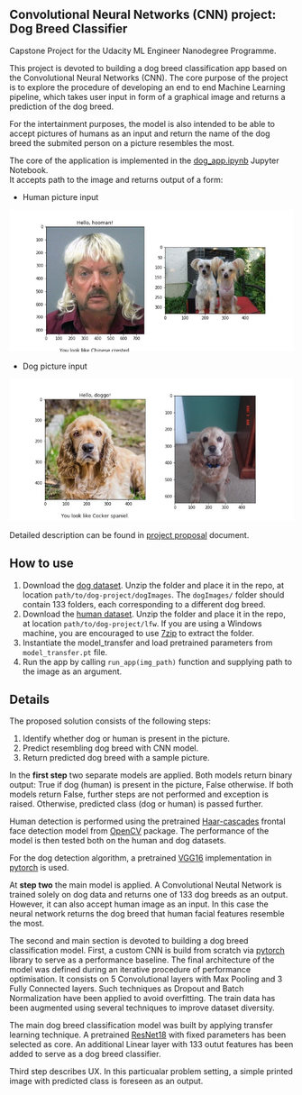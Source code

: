 [//]: # (Image References)

[image1]: ./images/sample_dog_output.png "Sample Output"
[image2]: ./images/vgg16_model.png "VGG-16 Model Layers"
[image3]: ./images/vgg16_model_draw.png "VGG16 Model Figure"


## Convolutional Neural Networks (CNN) project: Dog Breed Classifier

Capstone Project for the Udacity ML Engineer Nanodegree Programme.

This project is devoted to building a dog breed classification app based on the Convolutional Neural Networks (CNN). The core purpose of the project is to explore the procedure of developing an end to end Machine Learning pipeline, which takes user input in form of a graphical image and returns a prediction of the dog breed. 

For the intertainment purposes, the model is also intended to be able to accept pictures of humans as an input and return the name of the dog breed the submited person on a picture resembles the most.

The core of the application is implemented in the [dog_app.ipynb](dog_app.ipynb) Jupyter Notebook.  
It accepts path to the image and returns output of a form:

- Human picture input

![human input example](images/joeexotic.jpg)

- Dog picture input

![dog input example](images/spaniel.jpg)

Detailed description can be found in [project proposal](Proposal/Proposal.pdf) document.

## How to use

1. Download the [dog dataset](https://s3-us-west-1.amazonaws.com/udacity-aind/dog-project/dogImages.zip).  Unzip the folder and place it in the repo, at location `path/to/dog-project/dogImages`.  The `dogImages/` folder should contain 133 folders, each corresponding to a different dog breed.
2. Download the [human dataset](http://vis-www.cs.umass.edu/lfw/lfw.tgz).  Unzip the folder and place it in the repo, at location `path/to/dog-project/lfw`.  If you are using a Windows machine, you are encouraged to use [7zip](http://www.7-zip.org/) to extract the folder. 
3. Instantiate the model_transfer and load pretrained parameters from ```model_transfer.pt``` file.
4. Run the app by calling ```run_app(img_path)``` function and supplying path to the image as an argument.
	
## Details


The proposed solution consists of the following steps: 

1. Identify whether dog or human is present in the picture.
2. Predict resembling dog breed with CNN model.
3. Return predicted dog breed with a sample picture.

In the **first step** two separate models are applied. Both models return binary output: True if dog (human) is present in the picture, False otherwise. If both models return False, further steps are not performed and exception is raised. Otherwise, predicted class (dog or human) is passed further.

Human detection is performed using the pretrained [Haar-cascades](https://docs.opencv.org/3.4/db/d28/tutorial_cascade_classifier.html) frontal face detection model from [OpenCV](https://pypi.org/project/opencv-python/) package. The performance of the model is then tested both on the human and dog datasets.

For the dog detection algorithm, a pretrained [VGG16](https://neurohive.io/en/popular-networks/vgg16/) implementation in [pytorch](https://pytorch.org/) is used.

At **step two** the main model is applied. A Convolutional Neutal Network is trained solely on dog data and returns one of 133 dog breeds as an output. However, it can also accept human image as an input. In this case the neural network returns the dog breed that human facial features resemble the most. 

The second and main section is devoted to building a dog breed classification model. First, a custom CNN is build from scratch via [pytorch](https://pytorch.org/) library to serve as a performance baseline. The final architecture of the model was defined during an iterative procedure of performance optimisation. It consists on 5 Convolutional layers with Max Pooling and 3 Fully Connected layers. Such techniques as Dropout and Batch Normalization have been applied to avoid overfitting. The train data has been augmented using several techniques to improve dataset diversity. 

The main dog breed classification model was built by applying transfer learning technique. A pretrained [ResNet18](https://arxiv.org/abs/1512.03385) with fixed parameters has been selected as core. An additional Linear layer with 133 outut features has been added to serve as a dog breed classifier. 

Third step describes UX. In this particualar problem setting, a simple printed image with predicted class is foreseen as an output. 



